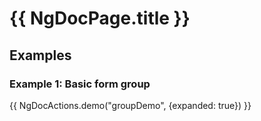 # {{ NgDocPage.title }}

## Examples

### Example 1: Basic form group

{{ NgDocActions.demo("groupDemo", {expanded: true}) }}

